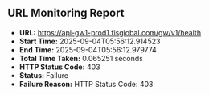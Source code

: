 ## URL Monitoring Report

- **URL:** https://api-gw1-prod1.fisglobal.com/gw/v1/health
- **Start Time:** 2025-09-04T05:56:12.914523
- **End Time:** 2025-09-04T05:56:12.979774
- **Total Time Taken:** 0.065251 seconds
- **HTTP Status Code:** 403
- **Status:** Failure
- **Failure Reason:** HTTP Status Code: 403

